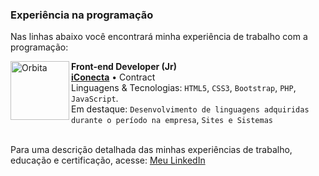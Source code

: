 ### Experiência na programação
Nas linhas abaixo você encontrará minha experiência de trabalho com a programação:

[<img align="left" height="94px" width="94px" alt="Orbita" src="https://www.iconecta.host/images/icons/favicon-96x96.png"/>](https://iconecta.host/)

**Front-end Developer (Jr)** \
[**iConecta**](https://iconecta.host/) • Contract \
Linguagens & Tecnologias: `HTML5`, `CSS3`, `Bootstrap`, `PHP`, `JavaScript`.\
Em destaque: `Desenvolvimento de linguagens adquiridas durante o período na empresa`, `Sites e Sistemas`
<br/>
<br/>

Para uma descrição detalhada das minhas experiências de trabalho, educação e certificação, acesse: [Meu LinkedIn](https://www.linkedin.com/in/lais-jurkovich-raduan-8a67ba189/)
